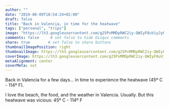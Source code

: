 ```yaml
---
author: ""
date: "2019-08-09T18:54:24+02:00"
draft: false
title: "Back in Valencia, in time for the heatwave"
tags: ["personal", "trips"]
image: "https://lh3.googleusercontent.com/g25PvMMDpRWC2iy-QWIyF8uViyJyE6ezF3LAiJnXDaIh_3LI8QofGUJSAPG3Z8aGytPZPopvpGr5A7VQO1MwKrIayCCTrZ2L1jJRCar3AmaVzbB4jqW3txu9auYA2wKwnGcbvBf6bp0=w1920-h1080"
comments: false     # set false to hide Disqus comments
share: true        # set false to share buttons
thumbnailImagePosition: right
thumbnailImage: https://lh3.googleusercontent.com/g25PvMMDpRWC2iy-QWIyF8uViyJyE6ezF3LAiJnXDaIh_3LI8QofGUJSAPG3Z8aGytPZPopvpGr5A7VQO1MwKrIayCCTrZ2L1jJRCar3AmaVzbB4jqW3txu9auYA2wKwnGcbvBf6bp0=w1920-h1080
coverImage: https://lh3.googleusercontent.com/g25PvMMDpRWC2iy-QWIyF8uViyJyE6ezF3LAiJnXDaIh_3LI8QofGUJSAPG3Z8aGytPZPopvpGr5A7VQO1MwKrIayCCTrZ2L1jJRCar3AmaVzbB4jqW3txu9auYA2wKwnGcbvBf6bp0=w1920-h1080
metaAlignment: center
coverMeta: out
---
```


Back in Valencia for a few days... in time to experience the heatwave (45º C - 114º F).

<!--more-->

I love the beach, the food, and the weather in Valencia. Usually. But this heatwave was vicious: 45º C - 114º F

<script src="https://cdn.jsdelivr.net/npm/publicalbum@latest/embed-ui.min.js" async></script>
<div class="pa-gallery-player-widget" style="width:100%; height:480px; display:none;"
  data-link="https://photos.app.goo.gl/W9vTFzoS6vvb5Qp97"
  data-title="6 new photos by Jorge Cortell">
  <object data="https://lh3.googleusercontent.com/kUGa4J_3tyWPJNoqu3FEAkI6hTFv7G2inrAEHaUU7v_1GyfW6wZvnUbS685Tmi9-0TjUkzvIpfl7KKYfOLPEaZOy-fx2JqK2Pnr0_iP7LQyC9NZbnGgekQ9ClxjPjYlI71v5GRhRJls=w1920-h1080"></object>
  <object data="https://lh3.googleusercontent.com/BHbL9ZKTmMvIKiHug6R_wAhTCLKEYA90LemceQX9UyYM9LiOon5u0FSNyXE7sw-J5CHByKuUa1FgY-cWTpeMM1QIbFnLxV6Xe3HR0-OvLdtUNhCYMuKSp4xEb4_942bqJp2r6E6DQGM=w1920-h1080"></object>
  <object data="https://lh3.googleusercontent.com/X8K7QtN02S2WCbVGFZRXtI-wjzwfBT8ZwSMgRs5Z5G-Y3JPygm2AnKNmA864DA5NFOafrwznnYS4g7zzCDANMTnPVpeqye3M44DCXmUm_peiUngqtClYOdBrPPzXHADutliuPMl2Lyg=w1920-h1080"></object>
  <object data="https://lh3.googleusercontent.com/hVsYM0FJmzNy7mq0flOd8JPzF6cAxjxsma4yIdvGlez3yCzPVJhb3zLedZ_YyhM9Cv2riqpxWQZAy_k0uREtFK3Q7hCvweeOPbAUXRtYVR9Je743YbNiJ3goUTAQaXr5cZ5LWjG2Pfs=w1920-h1080"></object>
  <object data="https://lh3.googleusercontent.com/PQ8G3j4zR3l47IXyItA2P81b90S4ClyfBS6mxUg80cEiUFvvT-qrbAuaCWIHw5YjAStdRXrvIbQWVATff-6GQ7ZzLS44jd-tWIY16u__lXiP_n8NMGOXOUViS6-gCVfSBL76X3U27fY=w1920-h1080"></object>
  <object data="https://lh3.googleusercontent.com/JdOxhec3OeJBfY6eEM_uVkBcM8QgHGIvQGQnfoGBCyZdecLAUavxhFDCLpP3mPisHKkmlDR_uOyRCoaOU5p68xMX27GIsmjxXy5Y_OmgfnZWrnso77rsJTb4tmZeIrg-rGBbYoXKLKY=w1920-h1080"></object>
</div>
